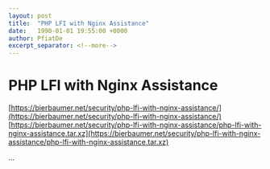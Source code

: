 ```yaml
---
layout: post
title:  "PHP LFI with Nginx Assistance"
date:   1990-01-01 19:55:00 +0000
author: PfiatDe
excerpt_separator: <!--more-->
---
```


# PHP LFI with Nginx Assistance
[https://bierbaumer.net/security/php-lfi-with-nginx-assistance/](https://bierbaumer.net/security/php-lfi-with-nginx-assistance/)
[https://bierbaumer.net/security/php-lfi-with-nginx-assistance/php-lfi-with-nginx-assistance.tar.xz](https://bierbaumer.net/security/php-lfi-with-nginx-assistance/php-lfi-with-nginx-assistance.tar.xz)

...
<!--more-->
